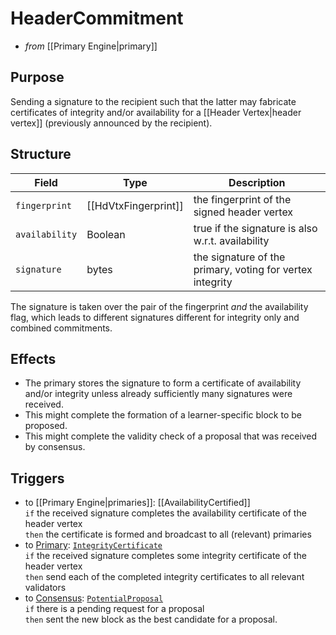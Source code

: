 # HeaderCommitment
- _from_ [[Primary Engine|primary]]

## Purpose
<!-- ANCHOR: blurb -->
Sending a signature to the recipient such that
the latter may fabricate certificates of integrity and/or availability for
a [[Header Vertex|header vertex]] (previously announced by the recipient).
<!-- ANCHOR_END: blurb -->

## Structure
| Field          | Type                 | Description                                               |
|----------------|----------------------|-----------------------------------------------------------|
| `fingerprint`  | [[HdVtxFingerprint]] | the fingerprint of the signed header vertex               |
| `availability` | Boolean              | true if the signature is also w.r.t. availability         |
| `signature`    | bytes                | the signature of the primary, voting for vertex integrity |

The signature is taken over the pair of the fingerprint _and_ the availability flag,
which leads to different signatures different for integrity only and combined commitments.


## Effects
- The primary stores the signature to form a certificate of availability and/or integrity
  unless already sufficiently many signatures were received.
- This might complete the formation of a learner-specific block to be proposed.
- This might complete the validity check of a proposal that was received by consensus.

## Triggers
- to [[Primary Engine|primaries]]: [[AvailabilityCertified]]  
  `if`
  the received signature completes the availability certificate of the header vertex  
  `then`
  the certificate is formed and broadcast to all (relevant) primaries
- to [Primary](../primary.md): [`IntegrityCertificate`](./integrity-certificate.md)  
  `if` the received signature completes some integrity certificate of the header vertex  
  `then` send each of the completed integrity certificates to all relevant validators
- to [Consensus](../../consensus-v1.md): [`PotentialProposal`](../../consensus/potential-proposal.md)  
  `if` there is a pending request for a proposal  
  `then` sent the new block as the best candidate for a proposal.  




